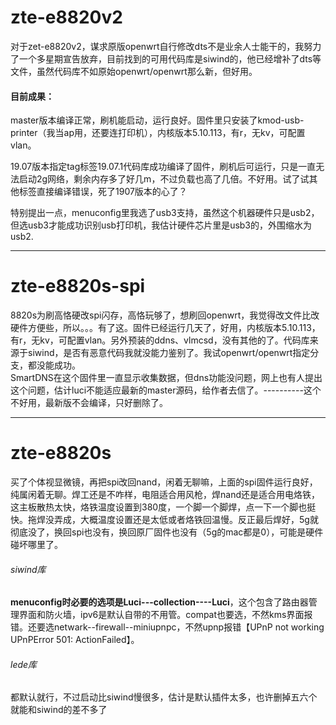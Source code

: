 # zte-e8820v2

对于zet-e8820v2，谋求原版openwrt自行修改dts不是业余人士能干的，我努力了一个多星期宣告放弃，目前找到的可用代码库是siwind的，他已经增补了dts等文件，虽然代码库不如原始openwrt/openwrt那么新，但好用。


#### 目前成果：

master版本编译正常，刷机能启动，运行良好。固件里只安装了kmod-usb-printer（我当ap用，还要连打印机），内核版本5.10.113，有r，无kv，可配置vlan。

19.07版本指定tag标签19.07.1代码库成功编译了固件，刷机后可运行，只是一直无法启动2g网络，剩余内存多了好几m，不过负载也高了几倍。不好用。试了试其他标签直接编译错误，死了1907版本的心了？

特别提出一点，menuconfig里我选了usb3支持，虽然这个机器硬件只是usb2，但选usb3才能成功识别usb打印机，我估计硬件芯片里是usb3的，外围缩水为usb2.


****
# zte-e8820s-spi

8820s为刷高恪硬改spi闪存，高恪玩够了，想刷回openwrt，我觉得改文件比改硬件方便些，所以。。。有了这。固件已经运行几天了，好用，内核版本5.10.113，有r，无kv，可配置vlan。另外预装的ddns、vlmcsd，没有其他的了。代码库来源于siwind，是否有恶意代码我就没能力鉴别了。我试openwrt/openwrt指定分支，都没能成功。  
SmartDNS在这个固件里一直显示收集数据，但dns功能没问题，网上也有人提出这个问题，估计luci不能适应最新的master源码，给作者去信了。----------这个不好用，最新版不会编译，只好删除了。

****
# zte-e8820s
买了个体视显微镜，再把spi改回nand，闲着无聊嘛，上面的spi固件运行良好，纯属闲着无聊。焊工还是不咋样，电阻适合用风枪，焊nand还是适合用电烙铁，这主板散热太快，烙铁温度设置到380度，一个脚一个脚焊，点一下一个脚也挺快。拖焊没弄成，大概温度设置还是太低或者烙铁回温慢。反正最后焊好，5g就彻底没了，换回spi也没有，换回原厂固件也没有（5g的mac都是0），可能是硬件碰坏哪里了。  
###### siwind库
__menuconfig时必要的选项是Luci---collection----Luci__，这个包含了路由器管理界面和防火墙，ipv6是默认自带的不用管。compat也要选，不然kms界面报错。还要选netwark--firewall--miniupnpc，不然upnp报错【UPnP not working UPnPError 501: ActionFailed】。
###### lede库
都默认就行，不过启动比siwind慢很多，估计是默认插件太多，也许删掉五六个就能和siwind的差不多了

